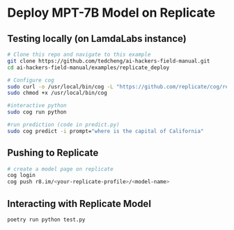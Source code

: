 # Deploy MPT-7B Model on Replicate
## Testing locally (on LamdaLabs instance)
```bash
# Clone this repo and navigate to this example
git clone https://github.com/tedcheng/ai-hackers-field-manual.git
cd ai-hackers-field-manual/examples/replicate_deploy

# Configure cog
sudo curl -o /usr/local/bin/cog -L "https://github.com/replicate/cog/releases/latest/download/cog_$(uname -s)_$(uname -m)"
sudo chmod +x /usr/local/bin/cog

#interactive python
sudo cog run python

#run prediction (code in predict.py)
sudo cog predict -i prompt="where is the capital of California" 
```

## Pushing to Replicate
```bash
# create a model page on replicate
cog login
cog push r8.im/<your-replicate-profile>/<model-name>
```

## Interacting with Replicate Model
```bash
poetry run python test.py
```
